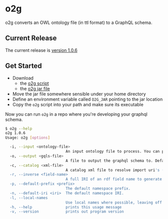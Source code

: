 # o2g

o2g converts an OWL ontology file (in ttl format) to a GraphQL schema.

## Current Release

The current release is [version 1.0.6](https://github.com/nextdude/o2g/releases/tag/release-1.0.6)

## Get Started

  - Download
    - the [o2g script](https://github.com/nextdude/o2g/releases/download/release-1.0.6/o2g)
    - the [o2g jar file](https://github.com/nextdude/o2g/releases/download/release-1.0.6/o2g-assembly-1.0.6.jar)
  - Move the jar file somewhere sensible under your home directory
  - Define an environment variable called `O2G_JAR` pointing to the jar location
  - Copy the `o2g` script into your path and make sure its executable

Now you can run `o2g` in a repo where you're developing your graphql schema.

```bash
$ o2g --help
o2g 1.0.6
Usage: o2g [options]

  -i, --input <ontology-file>
                           An input ontology file to process. You can provide multiple --input options.
  -o, --output <gqls-file>
                           A file to output the graphql schema to. Defaults to standard out.
  -c, --catalog <xml-file>
                           A catalog xml file to resolve import uri's (default: catalog-v001.xml)
  -r, --inverse <field-name>
                           A full IRI of an rdf field name to generate the inverse for. You can provide multiple --inverse options.
  -p, --default-prefix <prefix>
                           The default namespace prefix.
  -n, --default-iri <iri>  The default namespace IRI.
  -l, --local-names 
                           Use local names where possible, leaving off the ugly prefixes
  -h, --help               prints this usage message
  -v, --version            prints out program version

```


